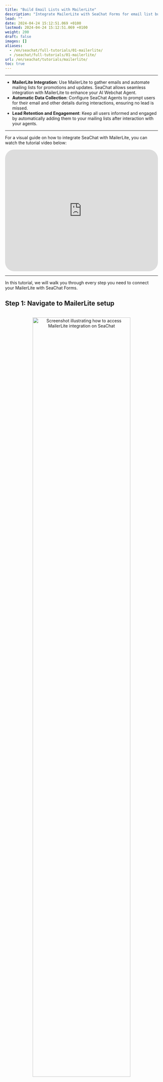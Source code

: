 ```yaml
---
title: "Build Email Lists with MailerLite"
description: "Integrate MailerLite with SeaChat Forms for email list building and campaign management with easy setup."
lead: ""
date: 2024-04-24 15:12:51.069 +0100
lastmod: 2024-04-24 15:12:51.069 +0100
weight: 200
draft: false
images: []
aliases:
  - /en/seachat/full-tutorials/01-mailerlite/
  - /seachat/full-tutorials/01-mailerlite/
url: /en/seachat/tutorials/mailerlite/
toc: true
---
```


---

* **MailerLite Integration**: Use MailerLite to gather emails and automate mailing lists for promotions and updates. SeaChat allows seamless integration with MailerLite to enhance your AI Webchat Agent.
* **Automatic Data Collection**: Configure SeaChat Agents to prompt users for their email and other details during interactions, ensuring no lead is missed.
* **Lead Retention and Engagement**: Keep all users informed and engaged by automatically adding them to your mailing lists after interaction with your agents.
---

For a visual guide on how to integrate SeaChat with MailerLite, you can watch the tutorial video below:
<br/>
<iframe width="100%" height="400" src="https://www.youtube.com/embed/xTnJ9L1sVC4?list=PL8K7_LTqly44LeOocjDOpXH0svonxa0T0" title="YouTube video player" frameborder="0" allow="accelerometer; autoplay; clipboard-write; encrypted-media; gyroscope; picture-in-picture" allowfullscreen style="border-radius: 30px;"></iframe>


---
In this tutorial, we will walk you through every step you need to connect your MailerLite with SeaChat Forms.

## Step 1: Navigate to MailerLite setup

<br/>
<center>
<a style="border-radius: 0.4rem; cursor: zoom-in;" href="/images/seachat-integrations/mailerlite/navigate-to-mailerlite-setup.png" target="_blank">
<img width="80%" style="border-radius: 0.4rem" src="/images/seachat-integrations/mailerlite/navigate-to-mailerlite-setup.png" alt="Screenshot illustrating how to access MailerLite integration on SeaChat">
</a>

*Navigate to MailerLite integration on SeaChat*
</center>


With your workspace and agent selected, navigate to the "Agent Configuration" drop down on the left action bar and select "Plugins". From the Plugins page you can select the MailerLite card to access the setup page.

## Step 2: Collect emails using SeaChat Form and sync to MailerLite

On the Mailerlite setup page you will see two sections. The first section contains configuration settings for the form that will be sent to the user when starting a webchat conversation. The second section contains configuration settings for your specific MailerLite integration.

### SeaChat Form

<br/>
<center>
<a style="border-radius: 0.4rem; cursor: zoom-in;" href="/images/seachat-integrations/mailerlite/mailerlite-form-setup.png" target="_blank">
<img width="80%" style="border-radius: 0.4rem" src="/images/seachat-integrations/mailerlite/mailerlite-form-setup.png" alt="Screenshot illustrating how to configure form for MailerLite integration on SeaChat">
</a>

*Set up SeaChat Form for MailerLite integration*
</center>

The form configuration section has your settings on the left, as well as a preview of your current form on the right. Lets go over each of the settings and how they affect the form:

- **Enable This Form:** This switch enables and disables the form. When it is enabled, the form you configure will appear at the beginning of a new conversation with your SeaChat Agent. Keep in mind that you can only have one form attached to an agent at a time, so when you enable this, all other forms will disabled for the current agent. If you would like to use another form, this form must be disabled. 

- **Allow users to skip form:** When enabled this switch will allow users to skip your form by means of an **X** button that will appear in the top right of the form. When disabled, the **X** will not appear.

- **Form Name:** This is the name that the form will be saved under.

- **Form Title:** This is the Title that will appear at the top of the form when it appears to the user.

- **Form Design Fields:** These fields will appear on your form and will be what users fill out to submit information. The Email Field is required to add users to your MailerLite mailing list and cannot be configured, but the other fields can be configured individually. Each of these field's name can be changed by clicking on the field itself. To the right of each of these fields are two checkboxes for additional configuration. If "Required" is checked the
field must be filled before the user can submit the form; this will be indicated by an asterisk(*) next to the name of the field. The "Enabled" checkbox determines whether or not the field will appear on the form at all. If "Enabled" is unchecked, the field will not appear to user when they recieve the form. All fields except for Email are enabled and not required by default.

### MailerLite Setup

Next, there are two fields in the MailerLite integration settings card. 

<br/>
<center>
<a style="border-radius: 0.4rem; cursor: zoom-in;" href="/images/seachat-integrations/mailerlite/mailerlite-integration-setup.png" target="_blank">
<img width="100%" style="border-radius: 0.4rem" src="/images/seachat-integrations/mailerlite/mailerlite-integration-setup.png" alt="Screenshot illustrating how to set up API key and group ID for MailerLite integration on SeaChat">
</a>

*Set up MailerLite on SeaChat*
</center>

The first is your API Key, which is what connects your form submissions to your MailerLite account. If you are unsure of how to find your MailerLite API Key you can follow this link for instructions: [How to get MailerLite API Key](/seachat/seachat-manual/05-integrations/05-seachat-mailerlite-integration/). There is also a link at the bottom of this card. 

**NOTE:** The API key field is required to save the integration

The second field, "Group ID" is optional. If you want users to be added to specific groups in your mailing list you can add their ids here (separated by comma if multiple). 

Once you have completed configuring your forms, you can save your configurations by pressing the save button at the bottom of the page. 

If you wish to remove your configurations, you can use the remove button at the top right of the page. This will clear out your settings for the MailerLite form in your workspace, filling the page again with the default values. 

## Step 3: Test your Form with MailerLite integration 

Once you have configured and saved your MailerLite form settings, you probably want to test that everything is working. To do this, make sure your form is enabled and navigate to the "Agent Information" page from the Agent Configuration drop down on the left action bar.

<br/>
<center>
<a style="border-radius: 0.4rem; cursor: zoom-in;" href="/images/seachat-integrations/mailerlite/test-ai-agent-button.png" target="_blank">
<img width="100%" style="border-radius: 0.4rem" src="/images/seachat-integrations/mailerlite/test-ai-agent-button.png" alt="Screenshot illustrating how to test SeaChat AI agent for MailerLite integration">
</a>

*Test SeaChat form with MailerLite integration*
</center>

On this page you will see a large green button that says "Test AI Agent" on the bottom right. If you click this button it will open a chat conversation with your currently selected AI Agent. 


<br/>
<center>
<a style="border-radius: 0.4rem; cursor: zoom-in;" href="/images/seachat-integrations/mailerlite/mailerlite-form-submission.png" target="_blank">
<img width="100%" style="border-radius: 0.4rem" src="/images/seachat-integrations/mailerlite/mailerlite-form-submission.png" alt="Screenshot illustrating how to submit a form on SeaChat for MailerLite integration">
</a>

*How to submit the form on SeaChat, with MailerLite integration*
</center>


If it is a new conversation, within a few seconds your MailerLite form that you configured in the last step will appear at the bottom of the chat window. From here you can fill out requested information and hit submit at the bottom of the form. (Note: If this is not your first time testing your AI Agent it is possible that it will open a previous conversation. You can open this page in a new incognito window to ensure you start a new conversation)  



<br/>
<center>
<a style="border-radius: 0.4rem; cursor: zoom-in;" href="/images/seachat-integrations/mailerlite/mailerlite-find-email.png" target="_blank">
<img width="100%" style="border-radius: 0.4rem" src="/images/seachat-integrations/mailerlite/mailerlite-find-email.png" alt="Screenshot illustrating how to check an email submission successfully lands on MailerLite">
</a>

*How to check for new email submissions on MailerLite*
</center>

Once the form has been submitted you can head over to MailerLite. Once you log in you can go to the Subscribers page from the left action bar. Here, you should be able to see the email from the user that you have just submitted at the top of your subscriber list. If you dont see it right away, you can also search for it up with the grey search button at the top right of the page.



<br/>
<center>
<a style="border-radius: 0.4rem; cursor: zoom-in;" href="/images/seachat-integrations/mailerlite/mailerlite-view-email.png" target="_blank">
<img width="100%" style="border-radius: 0.4rem" src="/images/seachat-integrations/mailerlite/mailerlite-view-email.png" alt="Screenshot illustrating how to check details of an email on MailerLite">
</a>

*How to check details for an email on MailerLite*
</center>

You can click on the email to view details about the newly added subscriber such as any other information that might have been submitted with the form, as well as any groups that you included on the setup page.

## Conclusion
Configuring your SeaChat web agent with a MailerLite integration is an efficient method to enhance your lead acquisition process. Every interaction with your AI agent presents a potential subscription to your MailerLite mailing list, guaranteeing a steady influx of new subscribers. By following the provided guidelines, you can quickly establish this integration and begin expanding your user base effectively.

